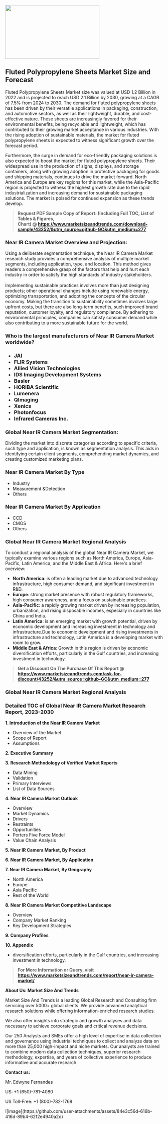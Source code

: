<p><img class="alignnone size-medium wp-image-20088" src="https://ffe5etoiles.com/wp-content/uploads/2024/12/MST1-300x171.png" alt="" width="300" height="171" /></p><h2>Fluted Polypropylene Sheets Market Size and Forecast</h2><p>Fluted Polypropylene Sheets Market size was valued at USD 1.2 Billion in 2022 and is projected to reach USD 2.1 Billion by 2030, growing at a CAGR of 7.5% from 2024 to 2030. The demand for fluted polypropylene sheets has been driven by their versatile applications in packaging, construction, and automotive sectors, as well as their lightweight, durable, and cost-effective nature. These sheets are increasingly favored for their environmental benefits, being recyclable and lightweight, which has contributed to their growing market acceptance in various industries. With the rising adoption of sustainable materials, the market for fluted polypropylene sheets is expected to witness significant growth over the forecast period.</p><p>Furthermore, the surge in demand for eco-friendly packaging solutions is also expected to boost the market for fluted polypropylene sheets. Their widespread use in the production of signs, displays, and storage containers, along with growing adoption in protective packaging for goods and shipping materials, continues to drive the market forward. North America and Europe are key regions for this market, while the Asia-Pacific region is projected to witness the highest growth rate due to the rapid industrialization and increasing demand for sustainable packaging solutions. The market is poised for continued expansion as these trends develop.</p></p><blockquote id="" class=""><strong>Request PDF Sample Copy of Report: (Including Full TOC, List of Tables &amp; Figures, Chart)&nbsp;@&nbsp;<strong><a href="https://www.marketsizeandtrends.com/download-sample/43252/&utm_source=github-GC&utm_medium=277" target="_blank">https://www.marketsizeandtrends.com/download-sample/43252/&utm_source=github-GC&utm_medium=277</a></strong></strong></blockquote><h3 id="" class="">Near IR Camera Market&nbsp;Overview and Projection:</h3><p id="" class="">Using a deliberate segmentation technique, the Near IR Camera Market research study provides a comprehensive analysis of multiple market segments, including application, type, and location. This method gives readers a comprehensive grasp of the factors that help and hurt each industry in order to satisfy the high standards of industry stakeholders. <br /> <br />Implementing sustainable practices involves more than just designing products; other operational changes include using renewable energy, optimizing transportation, and adopting the concepts of the circular economy. Making the transition to sustainability sometimes involves large upfront costs, but there are also long-term benefits, such improved brand reputation, customer loyalty, and regulatory compliance. By adhering to environmental principles, companies can satisfy consumer demand while also contributing to a more sustainable future for the world.</p><h3 id="" class="">Who is the largest manufacturers of&nbsp;Near IR Camera Market worldwide?</h3><h3 class=""><p><ul><li>JAI </li><li> FLIR Systems </li><li> Allied Vision Technologies </li><li> IDS Imaging Development Systems </li><li> Basler </li><li> HORIBA Scientific </li><li> Lumenera </li><li> QImaging </li><li> Xenics </li><li> Photonfocus </li><li> Infrared Cameras Inc.</li></ul></p></h3><h3 id="" class="">Global&nbsp;Near IR Camera Market Segmentation:</h3><p id="" class="">Dividing the market into discrete categories according to specific criteria, such type and application, is known as segmentation analysis. This aids in identifying certain client segments, comprehending market dynamics, and creating customized marketing plans.</p><h3 id="" class="">Near IR Camera Market&nbsp;By Type</h3><p><p><ul><li>Industry</li><li> Measurement &Detection</li><li> Others</p></li></ul></p></p><h3 id="" class="">Near IR Camera Market&nbsp;By Application</h3><p class=""><p><ul><li>CCD</li><li> CMOS</li><li> Others</li></ul></p></p><h3 id="" class="">Global Near IR Camera Market Regional Analysis</h3><p id="" class="">To conduct a regional analysis of the global Near IR Camera Market, we typically examine various regions such as North America, Europe, Asia-Pacific, Latin America, and the Middle East &amp; Africa. Here's a brief overview:</p><ul><li><strong>North America</strong>: is often a leading market due to advanced technology infrastructure, high consumer demand, and significant investment in R&amp;D.</li><li><strong>Europe</strong>: strong market presence with robust regulatory frameworks, high consumer awareness, and a focus on sustainable practices.</li><li><strong>Asia-Pacific</strong>: a rapidly growing market driven by increasing population, urbanization, and rising disposable incomes, especially in countries like China and India.</li><li><strong>Latin America</strong>: is an emerging market with growth potential, driven by economic development and increasing investment in technology and infrastructure.Due to economic development and rising investments in infrastructure and technology, Latin America is a developing market with room to grow.</li><li><strong>Middle East &amp; Africa</strong>: Growth in this region is driven by economic diversification efforts, particularly in the Gulf countries, and increasing investment in technology.</li></ul><blockquote id="" class=""><strong>Get a Discount On The Purchase Of This Report @ <strong><a href="https://www.marketsizeandtrends.com/ask-for-discount/43252/&utm_source=github-GC&utm_medium=277" target="_blank">https://www.marketsizeandtrends.com/ask-for-discount/43252/&utm_source=github-GC&utm_medium=277</a></strong></strong></blockquote><h3 id="" class="">Global Near IR Camera Market Regional Analysis</h3><h3 id="" class="">Detailed TOC of Global Near IR Camera Market Research Report, 2023-2030</h3><p id="" class=""><strong>1. Introduction of the Near IR Camera Market</strong></p><ul><li>Overview of the Market</li><li>Scope of Report</li><li>Assumptions</li></ul><p id="" class=""><strong>2. Executive Summary</strong></p><p id="" class=""><strong>3. Research Methodology of Verified Market Reports</strong></p><ul><li>Data Mining</li><li>Validation</li><li>Primary Interviews</li><li>List of Data Sources</li></ul><p id="" class=""><strong>4. Near IR Camera Market Outlook</strong></p><ul><li>Overview</li><li>Market Dynamics</li><li>Drivers</li><li>Restraints</li><li>Opportunities</li><li>Porters Five Force Model</li><li>Value Chain Analysis</li></ul><p id="" class=""><strong>5. Near IR Camera Market, By Product</strong></p><p id="" class=""><strong>6. Near IR Camera Market, By Application</strong></p><p id="" class=""><strong>7. Near IR Camera Market, By Geography</strong></p><ul><li>North America</li><li>Europe</li><li>Asia Pacific</li><li>Rest of the World</li></ul><p id="" class=""><strong>8. Near IR Camera Market Competitive Landscape</strong></p><ul><li>Overview</li><li>Company Market Ranking</li><li>Key Development Strategies</li></ul><p id="" class=""><strong>9. Company Profiles</strong></p><p id="" class=""><strong>10. Appendix</strong></p><ul><li>diversification efforts, particularly in the Gulf countries, and increasing investment in technology.</li></ul><blockquote id="" class=""><strong>For More Information or Query, visit <strong><strong><a href="https://www.marketsizeandtrends.com/report/near-ir-camera-market/" target="_blank">https://www.marketsizeandtrends.com/report/near-ir-camera-market/</a></strong></strong></strong></blockquote><p id="" class=""><strong>About Us: Market Size And Trends</strong></p><p id="" class="">Market Size And Trends is a leading Global Research and Consulting firm servicing over 5000+ global clients. We provide advanced analytical research solutions while offering information-enriched research studies.</p><p id="" class="">We also offer insights into strategic and growth analyses and data necessary to achieve corporate goals and critical revenue decisions.</p><p id="" class="">Our 250 Analysts and SMEs offer a high level of expertise in data collection and governance using industrial techniques to collect and analyze data on more than 25,000 high-impact and niche markets. Our analysts are trained to combine modern data collection techniques, superior research methodology, expertise, and years of collective experience to produce informative and accurate research.</p><p id="" class=""><strong>Contact us:</strong></p><p id="" class="">Mr. Edwyne Fernandes</p><p id="" class="">US: +1 (650)-781-4080</p><p id="" class="">US Toll-Free: +1 (800)-782-1768</p>
![image](https://github.com/user-attachments/assets/84e3c56d-616b-416d-89b4-62f2e4940a2d)
